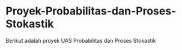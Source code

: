 # Proyek-Probabilitas-dan-Proses-Stokastik
Berikut adalah proyek UAS Probabilitas dan Proses Stokastik
